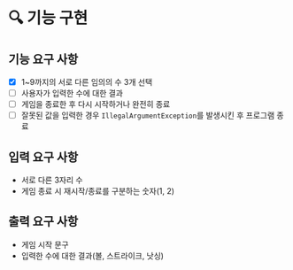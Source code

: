 # 🔍 기능 구현

## 기능 요구 사항

- [x] 1~9까지의 서로 다른 임의의 수 3개 선택
- [ ] 사용자가 입력한 수에 대한 결과
- [ ] 게임을 종료한 후 다시 시작하거나 완전히 종료
- [ ] 잘못된 값을 입력한 경우 `IllegalArgumentException`를 발생시킨 후 프로그램 종료

## 입력 요구 사항

- 서로 다른 3자리 수
- 게임 종료 시 재시작/종료를 구분하는 숫자(1, 2)

## 출력 요구 사항

- 게임 시작 문구
- 입력한 수에 대한 결과(볼, 스트라이크, 낫싱)

